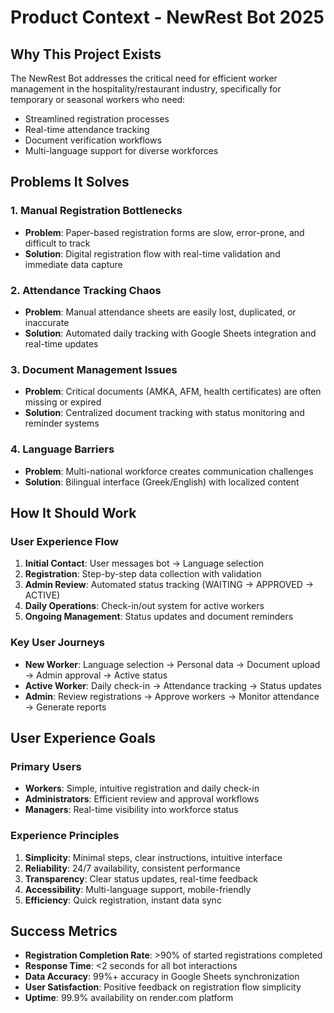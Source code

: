# Product Context - NewRest Bot 2025

## Why This Project Exists
The NewRest Bot addresses the critical need for efficient worker management in the hospitality/restaurant industry, specifically for temporary or seasonal workers who need:
- Streamlined registration processes
- Real-time attendance tracking
- Document verification workflows
- Multi-language support for diverse workforces

## Problems It Solves

### 1. **Manual Registration Bottlenecks**
- **Problem**: Paper-based registration forms are slow, error-prone, and difficult to track
- **Solution**: Digital registration flow with real-time validation and immediate data capture

### 2. **Attendance Tracking Chaos**
- **Problem**: Manual attendance sheets are easily lost, duplicated, or inaccurate
- **Solution**: Automated daily tracking with Google Sheets integration and real-time updates

### 3. **Document Management Issues**
- **Problem**: Critical documents (AMKA, AFM, health certificates) are often missing or expired
- **Solution**: Centralized document tracking with status monitoring and reminder systems

### 4. **Language Barriers**
- **Problem**: Multi-national workforce creates communication challenges
- **Solution**: Bilingual interface (Greek/English) with localized content

## How It Should Work

### User Experience Flow
1. **Initial Contact**: User messages bot → Language selection
2. **Registration**: Step-by-step data collection with validation
3. **Admin Review**: Automated status tracking (WAITING → APPROVED → ACTIVE)
4. **Daily Operations**: Check-in/out system for active workers
5. **Ongoing Management**: Status updates and document reminders

### Key User Journeys
- **New Worker**: Language selection → Personal data → Document upload → Admin approval → Active status
- **Active Worker**: Daily check-in → Attendance tracking → Status updates
- **Admin**: Review registrations → Approve workers → Monitor attendance → Generate reports

## User Experience Goals

### Primary Users
- **Workers**: Simple, intuitive registration and daily check-in
- **Administrators**: Efficient review and approval workflows
- **Managers**: Real-time visibility into workforce status

### Experience Principles
1. **Simplicity**: Minimal steps, clear instructions, intuitive interface
2. **Reliability**: 24/7 availability, consistent performance
3. **Transparency**: Clear status updates, real-time feedback
4. **Accessibility**: Multi-language support, mobile-friendly
5. **Efficiency**: Quick registration, instant data sync

## Success Metrics
- **Registration Completion Rate**: >90% of started registrations completed
- **Response Time**: <2 seconds for all bot interactions
- **Data Accuracy**: 99%+ accuracy in Google Sheets synchronization
- **User Satisfaction**: Positive feedback on registration flow simplicity
- **Uptime**: 99.9% availability on render.com platform
